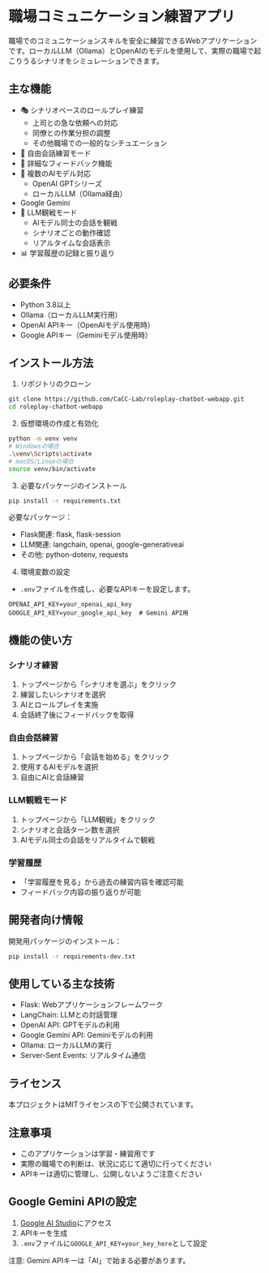 # 職場コミュニケーション練習アプリ

職場でのコミュニケーションスキルを安全に練習できるWebアプリケーションです。ローカルLLM（Ollama）とOpenAIのモデルを使用して、実際の職場で起こりうるシナリオをシミュレーションできます。

## 主な機能

- 🎭 シナリオベースのロールプレイ練習
  - 上司との急な依頼への対応
  - 同僚との作業分担の調整
  - その他職場での一般的なシチュエーション
- 💭 自由会話練習モード
- 📝 詳細なフィードバック機能
- 🔄 複数のAIモデル対応
  - OpenAI GPTシリーズ
  - ローカルLLM（Ollama経由）
- Google Gemini
- 👀 LLM観戦モード
  - AIモデル同士の会話を観戦
  - シナリオごとの動作確認
  - リアルタイムな会話表示
- 📊 学習履歴の記録と振り返り

## 必要条件

- Python 3.8以上
- Ollama（ローカルLLM実行用）
- OpenAI APIキー（OpenAIモデル使用時）
- Google APIキー（Geminiモデル使用時）

## インストール方法

1. リポジトリのクローン
```bash
git clone https://github.com/CaCC-Lab/roleplay-chatbot-webapp.git
cd roleplay-chatbot-webapp
```

2. 仮想環境の作成と有効化
```bash
python -m venv venv
# Windowsの場合
.\venv\Scripts\activate
# macOS/Linuxの場合
source venv/bin/activate
```

3. 必要なパッケージのインストール
```bash
pip install -r requirements.txt
```

必要なパッケージ：
- Flask関連: flask, flask-session
- LLM関連: langchain, openai, google-generativeai
- その他: python-dotenv, requests

4. 環境変数の設定
- `.env`ファイルを作成し、必要なAPIキーを設定します。
```
OPENAI_API_KEY=your_openai_api_key
GOOGLE_API_KEY=your_google_api_key  # Gemini API用
```

## 機能の使い方

### シナリオ練習
1. トップページから「シナリオを選ぶ」をクリック
2. 練習したいシナリオを選択
3. AIとロールプレイを実施
4. 会話終了後にフィードバックを取得

### 自由会話練習
1. トップページから「会話を始める」をクリック
2. 使用するAIモデルを選択
3. 自由にAIと会話練習

### LLM観戦モード
1. トップページから「LLM観戦」をクリック
2. シナリオと会話ターン数を選択
3. AIモデル同士の会話をリアルタイムで観戦

### 学習履歴
- 「学習履歴を見る」から過去の練習内容を確認可能
- フィードバック内容の振り返りが可能

## 開発者向け情報

開発用パッケージのインストール：
```bash
pip install -r requirements-dev.txt
```

## 使用している主な技術

- Flask: Webアプリケーションフレームワーク
- LangChain: LLMとの対話管理
- OpenAI API: GPTモデルの利用
- Google Gemini API: Geminiモデルの利用
- Ollama: ローカルLLMの実行
- Server-Sent Events: リアルタイム通信

## ライセンス

本プロジェクトはMITライセンスの下で公開されています。

## 注意事項

- このアプリケーションは学習・練習用です
- 実際の職場での判断は、状況に応じて適切に行ってください
- APIキーは適切に管理し、公開しないようご注意ください

## Google Gemini APIの設定

1. [Google AI Studio](https://makersuite.google.com/app/apikey)にアクセス
2. APIキーを生成
3. `.env`ファイルに`GOOGLE_API_KEY=your_key_here`として設定

注意: Gemini APIキーは「AI」で始まる必要があります。

